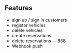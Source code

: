 ## Features

- sign up / sign in customers
- register vehicles
- delete vehicles
- create reservations
- delete reservations
-- 888
- Webhook push
